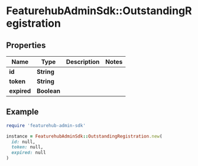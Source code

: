 # FeaturehubAdminSdk::OutstandingRegistration

## Properties

| Name | Type | Description | Notes |
| ---- | ---- | ----------- | ----- |
| **id** | **String** |  |  |
| **token** | **String** |  |  |
| **expired** | **Boolean** |  |  |

## Example

```ruby
require 'featurehub-admin-sdk'

instance = FeaturehubAdminSdk::OutstandingRegistration.new(
  id: null,
  token: null,
  expired: null
)
```

